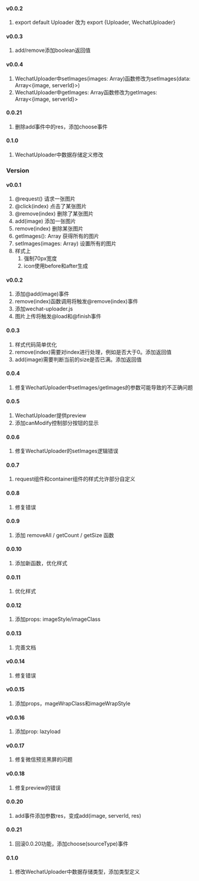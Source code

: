 #### v0.0.2

1. export default Uploader 改为 export {Uploader, WechatUploader}

#### v0.0.3

1. add/remove添加boolean返回值

#### v0.0.4

1. WechatUploader中setImages(images: Array<image>)函数修改为setImages(data: Array<{image, serverId}>)
2. WechatUploader中getImages: Array<image>函数修改为getImages: Array<{image, serverId}>

#### 0.0.21

1. 删除add事件中的res，添加choose事件

#### 0.1.0

1. WechatUploader中数据存储定义修改

### Version

#### v0.0.1

1. @request() 请求一张图片
1. @click(index) 点击了某张图片
1. @remove(index) 删除了某张图片
1. add(image) 添加一张图片
1. remove(index) 删除某张图片
1. getImages(): Array<image> 获得所有的图片
1. setImages(images: Array<image>) 设置所有的图片
1. 样式上
	1. 强制70px宽度
	1. icon使用before和after生成

#### v0.0.2

1. 添加@add(image)事件
1. remove(index)函数调用将触发@remove(index)事件
1. 添加wechat-uploader.js
1. 图片上传将触发@load和@finish事件

#### 0.0.3

1. 样式代码简单优化
1. remove(index)需要对index进行处理，例如是否大于0。添加返回值
1. add(image)需要判断当前的size是否已满。添加返回值

#### 0.0.4

1. 修复WechatUploader中setImages/getImages的参数可能导致的不正确问题

#### 0.0.5

1. WechatUploader提供preview
1. 添加canModify控制部分按钮的显示

#### 0.0.6

1. 修复WechatUploader的setImages逻辑错误

#### 0.0.7

1. request组件和container组件的样式允许部分自定义

#### 0.0.8

1. 修复错误

#### 0.0.9

1. 添加 removeAll / getCount / getSize 函数

#### 0.0.10

1. 添加新函数，优化样式

#### 0.0.11

1. 优化样式

#### 0.0.12

1. 添加props: imageStyle/imageClass

#### 0.0.13

1. 完善文档

#### v0.0.14

1. 修复错误

#### v0.0.15

1. 添加props，mageWrapClass和imageWrapStyle

#### v0.0.16

1. 添加prop: lazyload

#### v0.0.17

1. 修复微信预览黑屏的问题

#### v0.0.18

1. 修复preview的错误

#### 0.0.20

1. add事件添加参数res，变成add(image, serverId, res)

#### 0.0.21

1. 回滚0.0.20功能，添加choose(sourceType)事件

#### 0.1.0

1. 修改WechatUploader中数据存储类型，添加类型定义